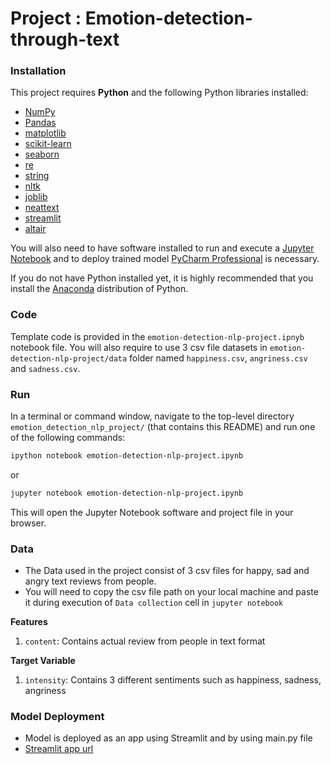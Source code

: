 # Project : Emotion-detection-through-text

### Installation
   This project requires **Python** and the following Python libraries installed:

- [NumPy](http://www.numpy.org/)
- [Pandas](http://pandas.pydata.org/)
- [matplotlib](http://matplotlib.org/)
- [scikit-learn](http://scikit-learn.org/stable/)
- [seaborn](https://seaborn.pydata.org/)
- [re](https://docs.python.org/3/library/re.html)
- [string](https://docs.python.org/3/library/string.html)
- [nltk](https://www.nltk.org/)
- [joblib](https://joblib.readthedocs.io/en/stable/)
- [neattext](https://pypi.org/project/neattext/)
- [streamlit](https://pypi.org/project/streamlit/)
- [altair](https://pypi.org/project/altair/)
  
You will also need to have software installed to run and execute a [Jupyter Notebook](http://jupyter.org/install.html) and to deploy trained model [PyCharm Professional](https://www.jetbrains.com/pycharm/download/?section=windows) is necessary.

If you do not have Python installed yet, it is highly recommended that you install the [Anaconda](https://www.anaconda.com/download/) distribution of Python. 

### Code

Template code is provided in the `emotion-detection-nlp-project.ipnyb` notebook file. You will also require to use 3 csv file datasets in `emotion-detection-nlp-project/data` folder named `happiness.csv`, `angriness.csv` and `sadness.csv`.

### Run

In a terminal or command window, navigate to the top-level directory `emotion_detection_nlp_project/` (that contains this README) and run one of the following commands:

```bash
ipython notebook emotion-detection-nlp-project.ipynb
```  
or
```bash
jupyter notebook emotion-detection-nlp-project.ipynb
```

This will open the Jupyter Notebook software and project file in your browser.

### Data

- The Data used in the project consist of 3 csv files for happy, sad and angry text reviews from people.
- You will need to copy the csv file path on your local machine and paste it during execution of `Data collection` cell in `jupyter notebook`

**Features**
1.  `content`: Contains actual review from people in text format
  
**Target Variable**
1. `intensity`: Contains 3 different sentiments such as happiness, sadness, angriness

### Model Deployment

- Model is deployed as an app using Streamlit and by using main.py file
- [Streamlit app url](https://emotiondetectionnlpproject-qriyq4vfymebhqtm6v8hgd.streamlit.app/)
